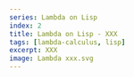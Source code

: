 ```yaml
---
series: Lambda on Lisp
index: 2
title: Lambda on Lisp - XXX
tags: [lambda-calculus, lisp]
excerpt: XXX
image: Lambda xxx.svg
---
```

